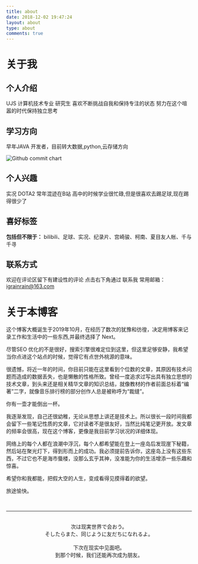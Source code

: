 ```yaml
---
title: about
date: 2018-12-02 19:47:24
layout: about
type: about
comments: true
---
```


# 关于我

##  个人介绍

UJS 计算机技术专业 研究生
喜欢不断挑战自我和保持专注的状态
努力在这个喧嚣的时代保持独立思考


##  学习方向

早年JAVA 开发者，目前转大数据,python,云存储方向


<img src="https://ghchart.rshah.org/grainrain" alt="Github commit chart" />

##  个人兴趣

实况
DOTA2
常年混迹在B站
高中的时候学业很忙碌,但是很喜欢去踢足球,现在踢得很少了



##  喜好标签

**包括但不限于：**
bilibili、足球、实况、纪录片、宫崎骏、柯南、夏目友人帐、千与千寻

##  联系方式

欢迎在评论区留下有建设性的评论
点击右下角通过  联系我
常用邮箱：igrainrain@163.com

# 关于本博客

这个博客大概诞生于2019年10月，在经历了数次的犹豫和彷徨，决定用博客来记录工作和生活中的一些东西,并最终选择了 Next。


尽管SEO 优化的不是很好，搜索引擎很难定位到这里，但这里足够安静，我希望当你点进这个站点的时候，觉得它有点世外桃源的意味。

很遗憾，将近一年的时间，你目前只能在这里看到个位数的文章，其原因有技术问题而造成的数据丢失，也是懒散的性格所致。曾经一度追求过写出具有独立思想的技术文章，到头来还是相关精华文章的知识总结，就像教材的作者前面总标着“编著”二字，就像音乐排行榜的部分创作人总是被称呼为“裁缝”。

你有一壶才能倒出一杯。

我逐渐发现，自己还很幼稚，无论从思想上讲还是技术上。所以很长一段时间我都会留下一些笔记性质的文章，它对读者不是很友好，当然比纯笔记更开放。发文章的频率会很高，现在这个博客，更像是我目前学习状况的详细体现。

网络上的每个人都在浪潮中浮沉，每个人都希望能在登上一座岛后发现崖下秘籍，然后站在聚光灯下，得到形而上的成功。我必须提前告诉你，这座岛上没有这些东西，不过它也不是海市蜃楼，没那么玄乎其神，没准能为你的生活增添一些乐趣和惊喜。

希望你和我都能，把假大空的人生，变成看得见摸得着的欲望。

旅途愉快。



<br/>

-------

<br/>

<center>
次は现実世界で会おう。<br/>
そしたらまた、同じように友だちになれるよ。
<br/><br/>
下次在现实中见面吧。<br/>
到那个时候，我们还能再次成为朋友。

</center>

<br/>
